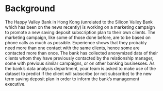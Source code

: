 # Background
The Happy Valley Bank in Hong Kong (unrelated to the Silicon Valley Bank which has been on the news recently) is working on a marketing campaign to promote a new saving deposit subscription plan to their own clients. The marketing campaign, like some of those done before, are to be based on phone calls as much as possible. Experience shows that they probably need more than one contact with the same clients, hence some are contacted more than once.
The bank has collected anonymized data of their clients whom they have previously contacted by the relationship manager, some with previous similar campaigns, or on other banking businesses. As the bank’s data analysis department, your team is asked to make use of the dataset to predict if the client will subscribe (or not subscribe) to the new term saving deposit plan in order to inform the bank’s management executive.

